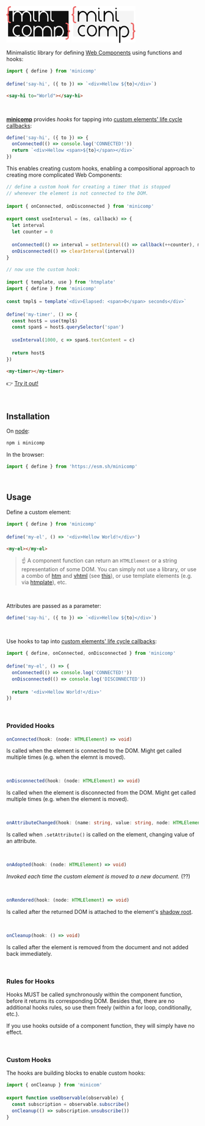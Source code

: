 <img src="logo-dark.svg#gh-dark-mode-only" height="96px"/>
<img src="logo-light.svg#gh-light-mode-only" height="96px"/>

Minimalistic library for defining [Web Components](https://developer.mozilla.org/en-US/docs/Web/Web_Components) using functions and hooks:

```js
import { define } from 'minicomp'

define('say-hi', ({ to }) => `<div>Hellow ${to}</div>`)
```
```html
<say-hi to="World"></say-hi>
```

<br>

[**minicomp**](.) provides _hooks_ for tapping into [custom elements' life cycle callbacks](https://developer.mozilla.org/en-US/docs/Web/Web_Components/Using_custom_elements#using_the_lifecycle_callbacks):

```js
define('say-hi', ({ to }) => {
  onConnected(() => console.log('CONNECTED!'))
  return `<div>Hellow <span>${to}</span></div>`
})
```

This enables creating custom hooks, enabling a compositional approach to creating more complicated Web Components:

```js
// define a custom hook for creating a timer that is stopped
// whenever the element is not connected to the DOM.

import { onConnected, onDisconnected } from 'minicomp'

export const useInterval = (ms, callback) => {
  let interval
  let counter = 0

  onConnected(() => interval = setInterval(() => callback(++counter), ms))
  onDisconnected(() => clearInterval(interval))
}
```
```js
// now use the custom hook:

import { template, use } from 'htmplate'
import { define } from 'minicomp'

const tmpl$ = template`<div>Elapsed: <span>0</span> seconds</div>`

define('my-timer', () => {
  const host$ = use(tmpl$)
  const span$ = host$.querySelector('span')
  
  useInterval(1000, c => span$.textContent = c)
  
  return host$
})
```
```html
<my-timer></my-timer>
```
👉 [Try it out!](https://codepen.io/lorean_victor/pen/vYroJwP)

<br>

## Installation

On [node](https://nodejs.org/en/):
```bash
npm i minicomp
```
In the browser:
```js
import { define } from 'https://esm.sh/minicomp'
```

<br>

## Usage

Define a custom element:

```js
import { define } from 'minicomp'

define('my-el', () => '<div>Hellow World!</div>')
```
```html
<my-el></my-el>
```

> ☝️ A component function can return an `HTMLElement` or a string representation of some DOM. You can simply not use a library, or use a combo of [htm](https://github.com/developit/htm) and [vhtml](https://github.com/developit/vhtml) (see [this](https://github.com/developit/htm#other-uses)), or use template elements (e.g. via [htmplate](https://github.com/loreanvictor/htmplate)), etc.

<br>

Attributes are passed as a parameter:

```js
define('say-hi', ({ to }) => `<div>Hellow ${to}</div>`)
```

<br>

Use hooks to tap into [custom elements' life cycle callbacks](https://developer.mozilla.org/en-US/docs/Web/Web_Components/Using_custom_elements#using_the_lifecycle_callbacks): 

```js
import { define, onConnected, onDisconnected } from 'minicomp'

define('my-el', () => {
  onConnected(() => console.log('CONNECTED!'))
  onDisconnected(() => console.log('DISCONNECTED'))
  
  return '<div>Hellow World!</div>'
})
```

<br>

### Provided Hooks

```ts
onConnected(hook: (node: HTMLElement) => void)
```
Is called when the element is connected to the DOM. Might get called multiple times (e.g. when the elemnt is moved).

<br>

```ts
onDisconnected(hook: (node: HTMLElement) => void)
```

Is called when the element is disconnected from the DOM. Might get called multiple times (e.g. when the element is moved).

<br>

```ts
onAttributeChanged(hook: (name: string, value: string, node: HTMLElement) => void)
```

Is called when `.setAttribute()` is called on the element, changing value of an attribute.

<br>

```ts
onAdopted(hook: (node: HTMLElement) => void)
```

_Invoked each time the custom element is moved to a new document._ (??)

<br>

```ts
onRendered(hook: (node: HTMLElement) => void)
```

Is called after the returned DOM is attached to the element's [shadow root](https://developer.mozilla.org/en-US/docs/Web/Web_Components/Using_shadow_DOM).

<br>

```ts
onCleanup(hook: () => void)
```

Is called after the element is removed from the document and not added back immediately.

<br>

### Rules for Hooks

Hooks MUST be called synchronously within the component function, before it returns its corresponding DOM. Besides that, there are no additional hooks rules, so use them freely (within a for loop, conditionally, etc.).

If you use hooks outside of a component function, they will simply have no effect.

<br>

### Custom Hooks

The hooks are building blocks to enable custom hooks:

```js
import { onCleanup } from 'minicom'

export function useObservable(observable) {
  const subscription = observable.subscribe()
  onCleanup(() => subscription.unsubscribe())
}
```

<br>
